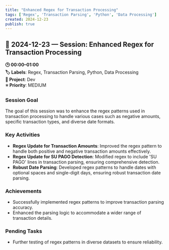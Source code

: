 ```yaml
---
title: "Enhanced Regex for Transaction Processing"
tags: ['Regex', 'Transaction Parsing', 'Python', 'Data Processing']
created: 2024-12-23
publish: true
---
```


## 📅 2024-12-23 — Session: Enhanced Regex for Transaction Processing

**🕒 00:00–01:00**  
**🏷️ Labels**: Regex, Transaction Parsing, Python, Data Processing  
**📂 Project**: Dev  
**⭐ Priority**: MEDIUM  


### Session Goal
The goal of this session was to enhance the regex patterns used in transaction processing to handle various cases such as negative amounts, specific transaction types, and diverse date formats.

### Key Activities
- **Regex Update for Transaction Amounts**: Improved the regex pattern to handle both positive and negative transaction amounts effectively.
- **Regex Update for SU PAGO Detection**: Modified regex to include 'SU PAGO' lines in transaction parsing, ensuring comprehensive detection.
- **Robust Date Parsing**: Developed regex patterns to handle dates with optional spaces and single-digit days, ensuring robust transaction date parsing.

### Achievements
- Successfully implemented regex patterns to improve transaction parsing accuracy.
- Enhanced the parsing logic to accommodate a wider range of transaction details.

### Pending Tasks
- Further testing of regex patterns in diverse datasets to ensure reliability.
